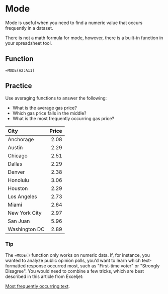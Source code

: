 # Mode
Mode is useful when you need to find a numeric value that occurs frequently in a dataset.

There is not a math formula for mode, however, there is a built-in function in your spreadsheet tool.

## Function
`=MODE(A2:A11)`

## Practice
Use averaging functions to answer the following:
- What is the average gas price?
- Which gas price falls in the middle?
- What is the most frequently occurring gas price?

|City|Price|
|:--|--:|
|Anchorage|2.08|
|Austin|2.29|
|Chicago|2.51|
|Dallas|2.29|
|Denver|2.38|
|Honolulu|3.06|
|Houston|2.29|
|Los Angeles|2.73|
|Miami|2.64|
|New York City|2.97|
|San Juan|5.96|
|Washington DC|2.89|

### Tip
The `=MODE()` function only works on numeric data. If, for instance, you wanted to analyze public opinion polls, you'd want to learn which text-formatted response occurred most, such as "First-time voter" or "Strongly Disagree". You would need to combine a few tricks, which are best described in this article from Exceljet:

[Most frequently occurring text](https://exceljet.net/formula/most-frequently-occurring-text).
